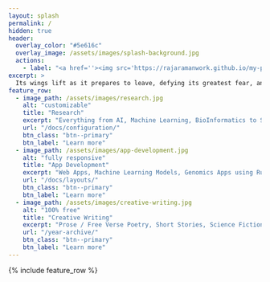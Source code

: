 ```yaml
---
layout: splash
permalink: /
hidden: true
header:
  overlay_color: "#5e616c"
  overlay_image: /assets/images/splash-background.jpg
  actions:
    - label: "<a href=''><img src='https://rajaramanwork.github.io/my-portfolio/assets/images/scholastics.jpg' width='90' height='90' style='display:block;border:0;'></a>"
excerpt: >
  Its wings lift as it prepares to leave, defying its greatest fear, and taking flight over the ground.
feature_row:
  - image_path: /assets/images/research.jpg
    alt: "customizable"
    title: "Research"
    excerpt: "Everything from AI, Machine Learning, BioInformatics to Statistics. Capstone Projects, Case Studies"
    url: "/docs/configuration/"
    btn_class: "btn--primary"
    btn_label: "Learn more"
  - image_path: /assets/images/app-development.jpg
    alt: "fully responsive"
    title: "App Development"
    excerpt: "Web Apps, Machine Learning Models, Genomics Apps using Ruby, Markdown, CSS, Python, BioPython, C#, Jupyter"
    url: "/docs/layouts/"
    btn_class: "btn--primary"
    btn_label: "Learn more"
  - image_path: /assets/images/creative-writing.jpg
    alt: "100% free"
    title: "Creative Writing"
    excerpt: "Prose / Free Verse Poetry, Short Stories, Science Fiction & Fantasy, Personal Essay & Memoir."
    url: "/year-archive/"
    btn_class: "btn--primary"
    btn_label: "Learn more"      
---
```


{% include feature_row %}
